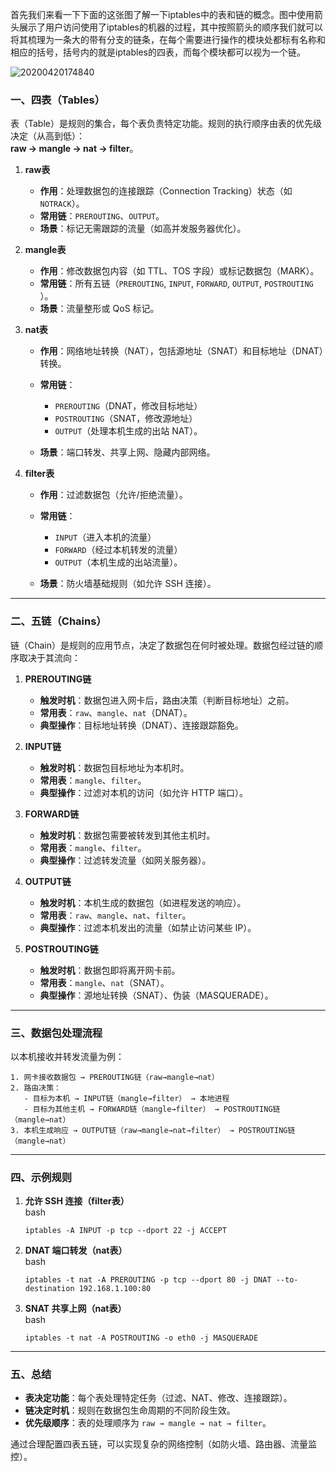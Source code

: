 

首先我们来看一下下面的这张图了解一下iptables中的表和链的概念。图中使用箭头展示了用户访问使用了iptables的机器的过程，其中按照箭头的顺序我们就可以将其梳理为一条大的带有分支的链条，在每个需要进行操作的模块处都标有名称和相应的括号，括号内的就是iptables的四表，而每个模块都可以视为一个链。

![20200420174840](net-img-20200420174840-20240426095836-mlr3m5q.png)​

### 一、四表（Tables）

表（Table）是规则的集合，每个表负责特定功能。规则的执行顺序由表的优先级决定（从高到低）：  
**raw → mangle → nat → filter**。

1. **raw表**

    - **作用**：处理数据包的连接跟踪（Connection Tracking）状态（如 `NOTRACK`​）。
    - **常用链**：`PREROUTING`​、`OUTPUT`​。
    - **场景**：标记无需跟踪的流量（如高并发服务器优化）。
2. **mangle表**

    - **作用**：修改数据包内容（如 TTL、TOS 字段）或标记数据包（MARK）。
    - **常用链**：所有五链（`PREROUTING`​, `INPUT`​, `FORWARD`​, `OUTPUT`​, `POSTROUTING`​）。
    - **场景**：流量整形或 QoS 标记。
3. **nat表**

    - **作用**：网络地址转换（NAT），包括源地址（SNAT）和目标地址（DNAT）转换。
    - **常用链**：

      - ​`PREROUTING`​（DNAT，修改目标地址）
      - ​`POSTROUTING`​（SNAT，修改源地址）
      - ​`OUTPUT`​（处理本机生成的出站 NAT）。
    - **场景**：端口转发、共享上网、隐藏内部网络。
4. **filter表**

    - **作用**：过滤数据包（允许/拒绝流量）。
    - **常用链**：

      - ​`INPUT`​（进入本机的流量）
      - ​`FORWARD`​（经过本机转发的流量）
      - ​`OUTPUT`​（本机生成的出站流量）。
    - **场景**：防火墙基础规则（如允许 SSH 连接）。

---

### 二、五链（Chains）

链（Chain）是规则的应用节点，决定了数据包在何时被处理。数据包经过链的顺序取决于其流向：

1. **PREROUTING链**

    - **触发时机**：数据包进入网卡后，路由决策（判断目标地址）之前。
    - **常用表**：`raw`​、`mangle`​、`nat`​（DNAT）。
    - **典型操作**：目标地址转换（DNAT）、连接跟踪豁免。
2. **INPUT链**

    - **触发时机**：数据包目标地址为本机时。
    - **常用表**：`mangle`​、`filter`​。
    - **典型操作**：过滤对本机的访问（如允许 HTTP 端口）。
3. **FORWARD链**

    - **触发时机**：数据包需要被转发到其他主机时。
    - **常用表**：`mangle`​、`filter`​。
    - **典型操作**：过滤转发流量（如网关服务器）。
4. **OUTPUT链**

    - **触发时机**：本机生成的数据包（如进程发送的响应）。
    - **常用表**：`raw`​、`mangle`​、`nat`​、`filter`​。
    - **典型操作**：过滤本机发出的流量（如禁止访问某些 IP）。
5. **POSTROUTING链**

    - **触发时机**：数据包即将离开网卡前。
    - **常用表**：`mangle`​、`nat`​（SNAT）。
    - **典型操作**：源地址转换（SNAT）、伪装（MASQUERADE）。

---

### 三、数据包处理流程

以本机接收并转发流量为例：

```
1. 网卡接收数据包 → PREROUTING链（raw→mangle→nat）  
2. 路由决策：  
   - 目标为本机 → INPUT链（mangle→filter） → 本地进程  
   - 目标为其他主机 → FORWARD链（mangle→filter） → POSTROUTING链（mangle→nat）  
3. 本机生成响应 → OUTPUT链（raw→mangle→nat→filter） → POSTROUTING链（mangle→nat）
```

---

### 四、示例规则

1. **允许 SSH 连接（filter表）**   
    bash

    ```
    iptables -A INPUT -p tcp --dport 22 -j ACCEPT
    ```
2. **DNAT 端口转发（nat表）**   
    bash

    ```
    iptables -t nat -A PREROUTING -p tcp --dport 80 -j DNAT --to-destination 192.168.1.100:80
    ```
3. **SNAT 共享上网（nat表）**   
    bash

    ```
    iptables -t nat -A POSTROUTING -o eth0 -j MASQUERADE
    ```

---

### 五、总结

- **表决定功能**：每个表处理特定任务（过滤、NAT、修改、连接跟踪）。
- **链决定时机**：规则在数据包生命周期的不同阶段生效。
- **优先级顺序**：表的处理顺序为 `raw → mangle → nat → filter`​。

通过合理配置四表五链，可以实现复杂的网络控制（如防火墙、路由器、流量监控）。

